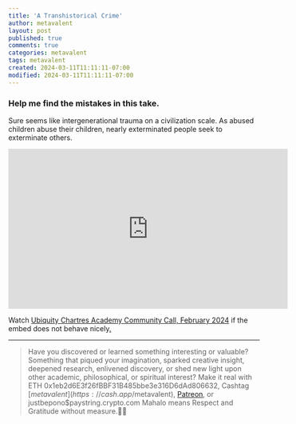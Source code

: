 ```yaml
---
title: 'A Transhistorical Crime'
author: metavalent
layout: post
published: true
comments: true
categories: metavalent
tags: metavalent
created: 2024-03-11T11:11:11-07:00
modified: 2024-03-11T11:11:11-07:00
---
```


### Help me find the mistakes in this take.

Sure seems like intergenerational trauma on a civilization scale. As abused children abuse their children, nearly exterminated people seek to exterminate others.

<!-- YouTube Player -->
<iframe id="ytplayer" type="text/html" class="center "loading="lazy" width="560" height="320" src="https://www.youtube.com/embed/g4QjBpn8bpl" frameborder="0"></iframe>

Watch [Ubiquity Chartres Academy Community Call, February 2024](https://youtu.be/g4QjBpn8bpl) if the embed does not behave nicely[.](https://www.biblegateway.com/passage/?search=Proverbs%207&version=VOICE)

---
> Have you discovered or learned something interesting or valuable? Something that piqued your imagination, sparked creative insight, deepened research, enlivened discovery, or shed new light upon other academic, philosophical, or spiritual interest? Make it real with ETH 0x1eb2d6E3f26fBBF31B485bbe3e316D6dAd806632, Cashtag [$metavalent](https://cash.app/$metavalent), [Patreon](https://patreon.com/metavalent), or justbepono$paystring.crypto.com Mahalo means Respect and Gratitude without measure.🙏🏼
